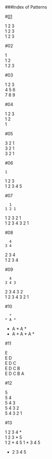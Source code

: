 ###Index of Patterns   

#[01](https://raw.githubusercontent.com/DeathBringer269/Pattern/Changes/01.c)

1 2 3  
1 2 3   
1 2 3  


#02  

1  
1 2  
1 2 3   


#03

1 2 3  
4 5 6   
7 8 9  


#04

1 2 3   
1 2  
1  
 

#05

3 2 1  
3 2 1  
3 2 1  


#06

    1    
  1 2 3    
1 2 3 4 5      


#07

      1   
    1 2 1   
  1 2 3 2 1    
1 2 3 4 3 2 1   


#08

      4   
    3 4    
  2 3 4    
1 2 3 4    


#09

      4         
    3 4 3     
  2 3 4 3 2      
1 2 3 4 3 2 1      


#10

      *      
    * A *      
  * A * A *    
* A * A * A *     


#11

E  
E D  
E D C  
E D C B  
E D C B A  


#12 
 
5  
5 4  
5 4 3  
5 4 3 2  
5 4 3 2 1   
            

#13  

1 2 3 4 *  
1 2 3 * 5  
1 2 * 4 5 
1 * 3 4 5  
* 2 3 4 5   

</pre>